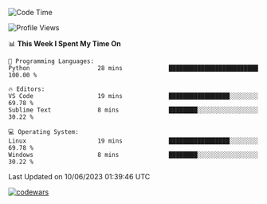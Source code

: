 <!--START_SECTION:waka-->
![Code Time](http://img.shields.io/badge/Code%20Time-185%20hrs%2052%20mins-blue)

![Profile Views](http://img.shields.io/badge/Profile%20Views-166-blue)

📊 **This Week I Spent My Time On** 

```text
💬 Programming Languages: 
Python                   28 mins             █████████████████████████   100.00 % 

🔥 Editors: 
VS Code                  19 mins             █████████████████░░░░░░░░   69.78 % 
Sublime Text             8 mins              ████████░░░░░░░░░░░░░░░░░   30.22 % 

💻 Operating System: 
Linux                    19 mins             █████████████████░░░░░░░░   69.78 % 
Windows                  8 mins              ████████░░░░░░░░░░░░░░░░░   30.22 % 
```


 Last Updated on 10/06/2023 01:39:46 UTC
<!--END_SECTION:waka-->
[![codewars](https://www.codewars.com/users/Delitel/badges/large)](https://www.codewars.com/users/Delitel)   
